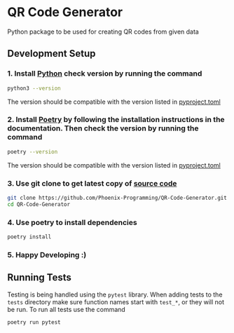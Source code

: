 # QR Code Generator
Python package to be used for creating QR codes from given data

## Development Setup

### 1. Install [Python](https://www.python.org/) check version by running the command
```sh
python3 --version
```
The version should be compatible with the version listed in [pyproject.toml](pyproject.toml)

### 2. Install [Poetry](https://python-poetry.org/docs/) by following the installation instructions in the documentation. Then check the version by running the command
```sh
poetry --version
```
The version should be compatible with the version listed in [pyproject.toml](pyproject.toml)

### 3. Use git clone to get latest copy of [source code](https://github.com/Phoenix-Programming/QR-Code-Generator)
```sh
git clone https://github.com/Phoenix-Programming/QR-Code-Generator.git
cd QR-Code-Generator
```
### 4. Use poetry to install dependencies 
```sh
poetry install
```
### 5. Happy Developing :)

## Running Tests
Testing is being handled using the `pytest` library. When adding tests to the `tests` directory make sure function names start with `test_*`, or they will not be run. To run all tests use the command
```sh
poetry run pytest
```
